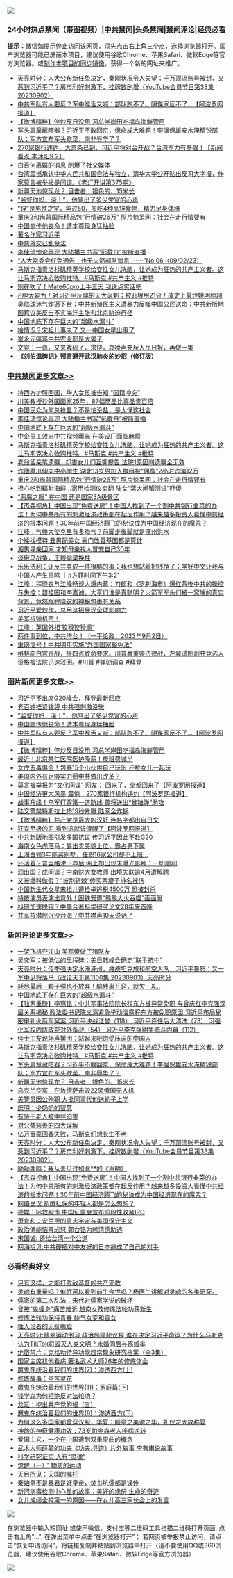 ![](https://raw.githubusercontent.com/jsvpn/jsproxy/dev/64photo/fqnews-qr.jpg)

<div id="tt">
<h3>24小时热点禁闻（<a href="https://391091.xyz" target="_blank">带图视频</a>）|<a href="#%E4%B8%AD%E5%85%B1%E7%A6%81%E9%97%BB%E6%9B%B4%E5%A4%9A%E6%96%87%E7%AB%A0">中共禁闻</a>|<a href="#%E5%9B%BE%E7%89%87%E6%96%B0%E9%97%BB%E6%9B%B4%E5%A4%9A%E6%96%87%E7%AB%A0">头条禁闻</a>|<a href="#%E6%96%B0%E9%97%BB%E8%AF%84%E8%AE%BA%E6%9B%B4%E5%A4%9A%E6%96%87%E7%AB%A0">禁闻评论|<a href="#%E5%BF%85%E7%9C%8B%E7%BB%8F%E5%85%B8%E5%A5%BD%E6%96%87">经典必看</a></h3>
<div><b>提示：</b>微信如提示停止访问该网页，须先点击右上角三个点，选择浏览器打开。国产浏览器可能已屏蔽本项目，建议使用谷歌Chrome、苹果Safari、微软Edge等官方浏览器。或<a href="%E5%88%B6%E4%BD%9Cgit%E7%A6%81%E9%97%BB%E9%95%9C%E5%83%8F.md">制作本项目的同步镜像</a>，获得一个新的网址来推广。</div>
<ul>

<li><a href="/comments/20230903/1928854.md">天亮时分：人大公布新任免决定，秦刚状况令人失望；千万顶流账号被封，又惹到习近平了？房市利好刺激下，挂牌数剧增（YouTube会员节目第33集 20230902）</a></li>
<li><a href="/topimagenews/20230903/1928947.md">中共军队有人要反？军中喉舌又喊：部队跑不了、阴谋家反不了...【阿波罗网报道】</a></li>
<li><a href="/topimagenews/20230903/1928841.md">【微博精粹】停炒反日没用 习总学岸田吃福岛海鲜管用</a></li>
<li><a href="/comments/20230903/1928970.md">军头肩章藏暗器？习近平不敢回京，保命成大难题！李强保雄安水淹精锐部队；军方宣布军头歇菜，南非辱华了？</a></li>
<li><a href="/sohnews/20230903/1928830.md">270家银行违约，大萧条已到，习近平将对台开战？台湾军力有多强！【新闻看点 李沐阳9.2】</a></li>
<li><a href="/yule/20230903/1928910.md">白百何离婚的消息 刷爆了社交媒体</a></li>
<li><a href="/sohnews/20230903/1928929.md">台湾震撼承认中华人民共和国合法与独立，清华大学公开贴出反习大字报，作家莫言被举报是间谍。《老灯开讲第375期》</a></li>
<li><a href="/comments/20230903/1928966.md">新疆天池惊现龙？ 目击者：银色的，15米长</a></li>
<li><a href="/topimagenews/20230904/1929046.md">“监督你妈，滚！”，他骂出了多少党官的心声</a></li>
<li><a href="/health/20230903/1928933.md">“锌”是男性之宝，年过50，多吃4种高锌食物，精力足身体棒</a></li>
<li><a href="/cbnews/20230903/1928915.md">重庆2和尚背国际精品包“行情破26万” 照片惊呆网：社会在走行情要有</a></li>
<li><a href="/topimagenews/20230904/1929045.md">中国疯传他丧命！遭本尊现身猛抽脸</a></li>
<li><a href="/ccpdope/20230903/1928963.md">著名作家习近平</a></li>
<li><a href="/ssgc/20230903/1928974.md">中共外交已乱章法</a></li>
<li><a href="/cbnews/20230904/1929015.md">李佳琦悖论再现 大陆播主书写“彭载舟”被断直播</a></li>
<li><a href="/sohnews/20230903/1928890.md">“人大常委会任免通告：也无火箭部队消息 ⋯⋯”No.06（09/02/23）</a></li>
<li><a href="/comments/20230903/1928971.md">马斯克指责洛杉矶精英学校给变性女儿洗脑，让她成为狂热的共产主义者。这让马斯克决心收购推特。#马斯克 #共产主义 #推特</a></li>
<li><a href="/cnnews/20230903/1928846.md">别在吹了！Mate60pro上手三天 我说点实话吧</a></li>
<li><a href="/sohnews/20230903/1929004.md">🔥胆大妄为！对习近平反腐的天大讽刺；被菲狠甩21分！成史上最烂姚明脸超臭陆球迷气炸逼下台；中共新殖民主义遭暴力反噬中国公民送命；中共新版地图惹议美反击不实海洋主张和北京胁迫行径</a></li>
<li><a href="/comments/20230903/1929014.md">中国地底下存在巨大的“超级水漏斗”</a></li>
<li><a href="/baitai/20230904/1929044.md">啥情况？宋祖儿事未了 又一中国女星出事了</a></li>
<li><a href="/baitai/20230903/1928921.md">崔永元痛骂中共农业部是大骗子</a></li>
<li><a href="/sohnews/20230903/1928967.md">文睿：一尊，又来戏码了，求饶，哀嚎声充斥人民日报，再做一集</a></li>
<li><b><a href="/comments/20200207/1272816.md" target="_blank">《刘伯温碑记》预言避开武汉肺炎的妙招（修订版）</a></b></li>
</ul>
</div>

<div class="catlist">
<h3><a href="/cbnews/" target="_blank">中共禁闻</a><span><a href="/cbnews/" target="_blank" rel="nofollow">更多文章>></a></span></h3>
<ul>
<li><a href="/cbnews/20230904/1929102.md" target="_blank">持西方护照回国，华人女孩被告知 “国籍冲突”</a></li>
<li><a href="/cbnews/20230904/1929101.md" target="_blank">川美教授抄外国画家25年，87幅赝品比真品贵百倍</a></li>
<li><a href="/cbnews/20230904/1929076.md" target="_blank">中国民众为何总抢盐？不是怕没盐，是太懂这社会</a></li>
<li><a href="/cbnews/20230904/1929015.md" target="_blank">李佳琦悖论再现 大陆播主书写“彭载舟”被断直播</a></li>
<li><a href="/comments/20230903/1929014.md" target="_blank">中国地底下存在巨大的“超级水漏斗”</a></li>
<li><a href="/cbnews/20230903/1928996.md" target="_blank">中企员工效忠中共视频曝光 在美设厂面临麻烦</a></li>
<li><a href="/comments/20230903/1928971.md" target="_blank">马斯克指责洛杉矶精英学校给变性女儿洗脑，让她成为狂热的共产主义者。这让马斯克决心收购推特。#马斯克 #共产主义 #推特</a></li>
<li><a href="/cbnews/20230903/1928949.md" target="_blank">老翁留亲笔遗嘱…却害女儿们互撕提告 法院1原因判遗嘱全无效</a></li>
<li><a href="/cbnews/20230903/1928948.md" target="_blank">诈团魔爪伸向中小学生 湖北13岁男加入群组被“偶像”2小时诈骗12万</a></li>
<li><a href="/cbnews/20230903/1928915.md" target="_blank">重庆2和尚背国际精品包“行情破26万” 照片惊呆网：社会在走行情要有</a></li>
<li><a href="/cbnews/20230903/1928862.md" target="_blank">担心吃到辐射海鲜…家用检测仪卖翻 陆女“蒸大闸蟹测试”吓傻</a></li>
<li><a href="/cbnews/20230903/1928842.md" target="_blank">“恶魔之眼” 在中国 还是国家3A级景区</a></li>
<li><a href="/comments/20230903/1928837.md" target="_blank">【杰森视角】中国出现“免费送房”！中国人找到了一个割中共银行韭菜的办法！为何中共所有的刺激经济政策都在起反作用？越来越多投资人看懂中共经济的根本问题！30年前中国经济腾飞的秘诀成为中国经济现在的魔咒？</a></li>
<li><a href="/cbnews/20230903/1928821.md" target="_blank">江峰：气候大使克里有多晦气？前脚走後脚就是涿州洪水</a></li>
<li><a href="/cbnews/20230903/1928801.md" target="_blank">个矮找模特 丑男配美女 豪门改善基因都是算计</a></li>
<li><a href="/cbnews/20230903/1928800.md" target="_blank">湘男寻亲回家 才知母亲找人冒充自己30年</a></li>
<li><a href="/cbnews/20230903/1928778.md" target="_blank">谈俄乌战争，王毅偷梁换柱</a></li>
<li><a href="/comments/20230903/1928760.md" target="_blank">乐乐法利：让反共变成一件很酷的事；我也想站着把钱挣了；学好中文让我与中国人产生共鸣 ｜#方菲时间下午3:21</a></li>
<li><a href="/cbnews/20230903/1928755.md" target="_blank">江峰：程晓农与江峰畅谈大爆内幕：刀郎和《罗刹海市》爆红背後中共的操控与失控；碧桂园和李嘉诚，大亨们谁是真聪明？火箭军军头们被一窝端的真实背景，竟然跟程晓农的神秘包裹有关系</a></li>
<li><a href="/cbnews/20230903/1928742.md" target="_blank">习近平爱炒作，总用这招展现全球影响力</a></li>
<li><a href="/comments/20230903/1928697.md" target="_blank">美军核弹机密！</a></li>
<li><a href="/cbnews/20230902/1928680.md" target="_blank">江峰：英国外相‘狡猾狡猾滴“</a></li>
<li><a href="/cbnews/20230902/1928644.md" target="_blank">两件事到位，中共垮台！（一平论政，2023年9月2日）</a></li>
<li><a href="/cbnews/20230902/1928615.md" target="_blank">重磅信号！中共明年实施“外国国家豁免法”</a></li>
<li><a href="/comments/20230902/1928537.md" target="_blank">格林向白宫开战，提四点致命要求。川普赢重要法律战，左翼试图剥夺竞选人资格被法院迅速驳回。#川普 #弹劾调查 #拜登</a></li>

</ul>
</div>
<div class="catlist">
<h3><a href="/topimagenews/" target="_blank">图片新闻</a><span><a href="/topimagenews/" target="_blank" rel="nofollow">更多文章>></a></span></h3>
<ul>
<li><a href="/topimagenews/20230904/1929100.md" target="_blank">习近平不出席G20峰会，拜登最新回应</a></li>
<li><a href="/topimagenews/20230904/1929075.md" target="_blank">老百姓捂紧钱袋 中共强刺激没辙</a></li>
<li><a href="/topimagenews/20230904/1929046.md" target="_blank">“监督你妈，滚！”，他骂出了多少党官的心声</a></li>
<li><a href="/topimagenews/20230904/1929045.md" target="_blank">中国疯传他丧命！遭本尊现身猛抽脸</a></li>
<li><a href="/topimagenews/20230903/1928947.md" target="_blank">中共军队有人要反？军中喉舌又喊：部队跑不了、阴谋家反不了&#8230;【阿波罗网报道】</a></li>
<li><a href="/topimagenews/20230903/1928841.md" target="_blank">【微博精粹】停炒反日没用 习总学岸田吃福岛海鲜管用</a></li>
<li><a href="/topimagenews/20230903/1928756.md" target="_blank">最近！北京某仁医院医护降薪！夜班费减半</a></li>
<li><a href="/topimagenews/20230903/1928741.md" target="_blank">女虎五毒俱全！包养15个小伙供自己玩乐 还拉女儿一起玩</a></li>
<li><a href="/topimagenews/20230903/1928740.md" target="_blank">美国内外有足够实力逼中共做出改革？</a></li>
<li><a href="/topimagenews/20230902/1928576.md" target="_blank">莫言被举报为“文化间谍” 网友： 回来了，全都回来了【阿波罗网报道】</a></li>
<li><a href="/topimagenews/20230902/1928386.md" target="_blank">中国经济更大风暴 震惊：270家银行机构违约【阿波罗网报道】</a></li>
<li><a href="/topimagenews/20230902/1928385.md" target="_blank">战事升级！乌军打穿第一道防线 美将送出“贫铀弹”助攻</a></li>
<li><a href="/topimagenews/20230902/1928384.md" target="_blank">陆交警禁特斯拉上桥19秒片曝 陆网全炸锅</a></li>
<li><a href="/topimagenews/20230901/1928087.md" target="_blank">【微博精粹】共产党是最大的汉奸 连名字都出自日文</a></li>
<li><a href="/topimagenews/20230901/1928086.md" target="_blank">狂妄至极的习 看到这就该傻眼了【阿波罗网报道】</a></li>
<li><a href="/topimagenews/20230901/1928072.md" target="_blank">中共新版地图引发多国抗议 传习近平因此不赴G20</a></li>
<li><a href="/topimagenews/20230901/1928019.md" target="_blank">海南女色虎落马：靠出卖美貌上位，霸占男下属</a></li>
<li><a href="/topimagenews/20230901/1927951.md" target="_blank">上海白领3年能买别墅，任职16家公司却不上班…</a></li>
<li><a href="/topimagenews/20230901/1927900.md" target="_blank">还活着？普里格津下葬后 网上却出现未曝光影片：一切顺利</a></li>
<li><a href="/topimagenews/20230901/1927880.md" target="_blank">润出国？成间谍？中南财大女教师 出境失联逾4月遭解聘</a></li>
<li><a href="/topimagenews/20230901/1927879.md" target="_blank">又被爆料做假？“披荆斩棘”传买票瘦子排名被挤</a></li>
<li><a href="/topimagenews/20230831/1927864.md" target="_blank">中国新生代女星宋祖儿遭检举逃税4500万 恐被封杀</a></li>
<li><a href="/topimagenews/20230831/1927835.md" target="_blank">特技演员表演出意外！困铁笼遭“熊熊大火吞噬”画面曝</a></li>
<li><a href="/topimagenews/20230831/1927834.md" target="_blank">科研加速脱钩？中美合著科学研究论文28年来首降</a></li>
<li><a href="/topimagenews/20230831/1927802.md" target="_blank">共军核潜舰沉没台海？中共噤声10天说话了</a></li>

</ul>
</div>
<div class="catlist">
<h3><a href="/comments/" target="_blank">新闻评论</a><span><a href="/comments/" target="_blank" rel="nofollow">更多文章>></a></span></h3>
<ul>
<li><a href="/comments/20230904/1929108.md" target="_blank">一架飞机夺江山 美军傻做了猪队友</a></li>
<li><a href="/comments/20230904/1929107.md" target="_blank">吴奕军：被低估的里程碑：美日韩峰会确定“联手抗中”</a></li>
<li><a href="/comments/20230904/1929099.md" target="_blank">天亮时分：传李强决定水淹涿州，瘫痪坦克旅和航空大队，习近平暴怒；又一军中少将落马（政论天下第1100集 20230903）天亮时分</a></li>
<li><a href="/comments/20230904/1929085.md" target="_blank">耗尽最后一颗子弹也不放弃！脑残离开窍，就欠一X…</a></li>
<li><a href="/comments/20230903/1929014.md" target="_blank">中国地底下存在巨大的“超级水漏斗”</a></li>
<li><a href="/comments/20230903/1929010.md" target="_blank">【独家重磅】李燕铭：中共军事法院院长程东方被异常免职 与曾庆红李克强深层关系揭秘 政法委书记陈文清紧急举动泄露程东方被免职原因 习近平布局秘密审判火箭军窝案 习近平决战江曾（118） 习近平连任后大清洗（73） 习强化军权内防政变对外备战（54） 习近平李克强明争暗斗内幕（112）</a></li>
<li><a href="/comments/20230903/1929007.md" target="_blank">佳士工友现场声援团：站起来吧饱受压迫的中国人</a></li>
<li><a href="/comments/20230903/1928971.md" target="_blank">马斯克指责洛杉矶精英学校给变性女儿洗脑，让她成为狂热的共产主义者。这让马斯克决心收购推特。#马斯克 #共产主义 #推特</a></li>
<li><a href="/comments/20230903/1928970.md" target="_blank">军头肩章藏暗器？习近平不敢回京，保命成大难题！李强保雄安水淹精锐部队；军方宣布军头歇菜，南非辱华了？</a></li>
<li><a href="/comments/20230903/1928966.md" target="_blank">新疆天池惊现龙？ 目击者：银色的，15米长</a></li>
<li><a href="/comments/20230903/1928965.md" target="_blank">乌克兰空军：在敖德萨击毁22架俄国无人机</a></li>
<li><a href="/comments/20230903/1928960.md" target="_blank">美警员因公殉职 大批同事代他送幼子上学</a></li>
<li><a href="/comments/20230903/1928869.md" target="_blank">庆明：少奶奶的智慧</a></li>
<li><a href="/comments/20230903/1928868.md" target="_blank">有感于老人被中共迫害</a></li>
<li><a href="/comments/20230903/1928856.md" target="_blank">对公益慈善的四大误解</a></li>
<li><a href="/comments/20230903/1928855.md" target="_blank">亿万富豪回春失败，马斯克们想长生不老</a></li>
<li><a href="/comments/20230903/1928854.md" target="_blank">天亮时分：人大公布新任免决定，秦刚状况令人失望；千万顶流账号被封，又惹到习近平了？房市利好刺激下，挂牌数剧增（YouTube会员节目第33集 20230902）</a></li>
<li><a href="/comments/20230903/1928843.md" target="_blank">呦呦鹿鸣：我从未见过如此**的《声明》</a></li>
<li><a href="/comments/20230903/1928837.md" target="_blank">【杰森视角】中国出现“免费送房”！中国人找到了一个割中共银行韭菜的办法！为何中共所有的刺激经济政策都在起反作用？越来越多投资人看懂中共经济的根本问题！30年前中国经济腾飞的秘诀成为中国经济现在的魔咒？</a></li>
<li><a href="/comments/20230903/1928832.md" target="_blank">网络民议:断缴社保的年轻人都是怎么想的？</a></li>
<li><a href="/comments/20230903/1928809.md" target="_blank">德媒：拯救股市 中国证监会宣布阶段性收紧IPO</a></li>
<li><a href="/comments/20230903/1928770.md" target="_blank">萧育和：安兰德的意志宇宙与美国保守主义</a></li>
<li><a href="/comments/20230903/1928769.md" target="_blank">政治低能恼羞成怒 郭台铭为赖清德助选</a></li>
<li><a href="/comments/20230903/1928768.md" target="_blank">宋国诚: 还给台湾一个公道</a></li>
<li><a href="/comments/20230903/1928767.md" target="_blank">网海拾贝:中共硬把对中友好的日本逼成了自己的对手</a></li>

</ul>
</div>

<div class="catlist">
<h3>必看经典好文</h3>
<ul>
<li><a href="/comments/20220127/1684835.md" target="_blank">只有这样，才能打败敌基督的共产邪教</a></li>
<li><a href="/bannedvideo/20210915/1623919.md" target="_blank">灵魂有重量吗？催眠可以看到前生今世吗？杨医生讲解对灵魂的各类研究。</a></li>
<li><a href="/tculture/20181126/1037279.md" target="_blank">儒家的第二次乱法：宋代对儒家学说的破坏</a></li>
<li><a href="/comments/20211125/1657403.md" target="_blank">曾被“鬼缠身”痛苦难诉 越南女孩修炼法轮功获新生</a></li>
<li><a href="/cbnews/20210720/1590052.md" target="_blank">修炼法轮功保持青春 娇气女变和善女</a></li>
<li><a href="/comments/20200606/783250.md" target="_blank">牲人论者的无耻嘴脸</a></li>
<li><a href="/cbnews/20220620/1747851.md" target="_blank">天亮时分:翡翠运动倒习,政治局隐秘议程,谁在决定习近平命运？为什么马斯克认为TikTok将毁灭人类文明？未婚同居与离婚率</a></li>
<li><a href="/comments/20200705/783265.md" target="_blank">绝密禁片：克格勃特异功能超常现象研究档案（全3集）</a></li>
<li><a href="/cbnews/20220514/1732764.md" target="_blank">国家主席找他看病 著名武术大师26年的修炼体会</a></li>
<li><a href="/topimagenews/20180527/948369.md" target="_blank">魔鬼在统治着我们的世界(7)：渗透西方(上)</a></li>
<li><a href="/comments/20220522/1736049.md" target="_blank">修炼故事：圣苦灵花</a></li>
<li><a href="/topimagenews/20180530/950691.md" target="_blank">魔鬼在统治着我们的世界(11)：家庭篇(下)</a></li>
<li><a href="/comments/20210123/1473430.md" target="_blank">钱学森为何拒绝反对法轮功？</a></li>
<li><a href="/comments/20200929/1405201.md" target="_blank">龙延：挖出共产党的根（三）</a></li>
<li><a href="/topimagenews/20180527/948714.md" target="_blank">魔鬼在统治着我们的世界(8)：渗透西方(下)</a></li>
<li><a href="/comments/20220726/1762946.md" target="_blank">为何这么多国家都曾穿汉服，华夏：服章之美谓之华，礼仪之大故称夏</a></li>
<li><a href="/comments/20220315/1705037.md" target="_blank">神韵的神奇健康功效：73岁帕金森老人疾病逆转</a></li>
<li><a href="/comments/20210802/1598599.md" target="_blank">爱国主义，一个在中国遭到双重歪曲的概念</a></li>
<li><a href="/topimagenews/20181117/1032655.md" target="_blank">武术大师薛颠的功夫《功夫.寻道》片外故事 李有甫说故事</a></li>
<li><a href="/cnnews/20220202/1686894.md" target="_blank">科学研究证实:人有“灵魂”</a></li>
<li><a href="/comments/20200810/1377609.md" target="_blank">觉醒（一）：物质的运动</a></li>
<li><a href="/tculture/20180919/1000196.md" target="_blank">天目所见：天国的嘱托</a></li>
<li><a href="/lifebaike/20210407/1521258.md" target="_blank">秦始皇不是暴君是好皇帝，焚书坑儒都是误传</a></li>
<li><a href="/cbnews/20210421/1530674.md" target="_blank">新冠病毒检测中心里的故事：美好的缘份 生命的奇迹</a></li>
<li><a href="/comments/20210801/1597741.md" target="_blank">女儿成绩全校第一的原因——在女儿高三家长会上的发言</a></li>

</ul>
</div>

![](https://raw.githubusercontent.com/jsvpn/jsproxy/dev/64photo/fqnews-qr.jpg)

在浏览器中输入短网址 或使用微信、支付宝等二维码工具扫描二维码打开页面, 点击右上角"...", 在弹出菜单中点击“在浏览器打开”； 若网页被举报禁止访问，请点击“恢复申请访问”，将链接复制并粘贴到浏览器中打开（请不要使用QQ或360浏览器，建议使用谷歌Chrome、苹果Safari、微软Edge等官方浏览器）

![](https://raw.githubusercontent.com/jsvpn/jsproxy/dev/64photo/wx.jpg)
